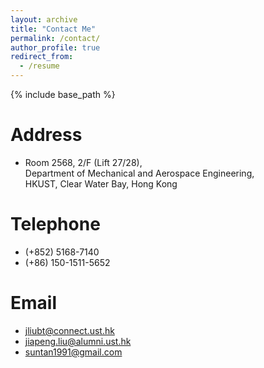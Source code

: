 ```yaml
---
layout: archive
title: "Contact Me"
permalink: /contact/
author_profile: true
redirect_from:
  - /resume
---
```


{% include base_path %}

Address
======
* Room 2568, 2/F (Lift 27/28),  
Department of Mechanical and Aerospace Engineering,  
HKUST, Clear Water Bay, Hong Kong
  
Telephone
======
* (+852) 5168-7140
* (+86) 150-1511-5652
  
Email
======
* jliubt@connect.ust.hk
* jiapeng.liu@alumni.ust.hk
* suntan1991@gmail.com

